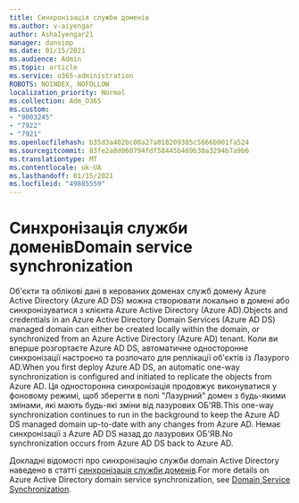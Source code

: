 ```yaml
---
title: Синхронізація служби доменів
ms.author: v-aiyengar
author: AshaIyengar21
manager: dansimp
ms.date: 01/15/2021
ms.audience: Admin
ms.topic: article
ms.service: o365-administration
ROBOTS: NOINDEX, NOFOLLOW
localization_priority: Normal
ms.collection: Adm_O365
ms.custom:
- "9003245"
- "7922"
- "7921"
ms.openlocfilehash: b35d3a402bc08a27a818209385c5666b901fa524
ms.sourcegitcommit: 83fe2a8d060794fdf58445b469b30a3294b7a9b6
ms.translationtype: MT
ms.contentlocale: uk-UA
ms.lasthandoff: 01/15/2021
ms.locfileid: "49885559"
---
```

# <a name="domain-service-synchronization"></a><span data-ttu-id="82b14-102">Синхронізація служби доменів</span><span class="sxs-lookup"><span data-stu-id="82b14-102">Domain service synchronization</span></span>

<span data-ttu-id="82b14-103">Об'єкти та облікові дані в керованих доменах служб домену Azure Active Directory (Azure AD DS) можна створювати локально в домені або синхронізуватися з клієнта Azure Active Directory (Azure AD).</span><span class="sxs-lookup"><span data-stu-id="82b14-103">Objects and credentials in an Azure Active Directory Domain Services (Azure AD DS) managed domain can either be created locally within the domain, or synchronized from an Azure Active Directory (Azure AD) tenant.</span></span> <span data-ttu-id="82b14-104">Коли ви вперше розгортаєте Azure AD DS, автоматичне односторонне синхронізації настроєно та розпочато для реплікації об'єктів із Лазурого AD.</span><span class="sxs-lookup"><span data-stu-id="82b14-104">When you first deploy Azure AD DS, an automatic one-way synchronization is configured and initiated to replicate the objects from Azure AD.</span></span> <span data-ttu-id="82b14-105">Ця односторонна синхронізація продовжує виконуватися у фоновому режимі, щоб зберегти в полі "Лазурний" домен з будь-якими змінами, які мають будь-які зміни від лазурових ОБ'ЯВ.</span><span class="sxs-lookup"><span data-stu-id="82b14-105">This one-way synchronization continues to run in the background to keep the Azure AD DS managed domain up-to-date with any changes from Azure AD.</span></span> <span data-ttu-id="82b14-106">Немає синхронізації з Azure AD DS назад до лазурових ОБ'ЯВ.</span><span class="sxs-lookup"><span data-stu-id="82b14-106">No synchronization occurs from Azure AD DS back to Azure AD.</span></span>

<span data-ttu-id="82b14-107">Докладні відомості про синхронізацію служби domain Active Directory наведено в статті [синхронізація служби доменів](https://docs.microsoft.com/azure/active-directory-domain-services/synchronization).</span><span class="sxs-lookup"><span data-stu-id="82b14-107">For more details on Azure Active Directory domain service synchronization, see [Domain Service Synchronization](https://docs.microsoft.com/azure/active-directory-domain-services/synchronization).</span></span> 
